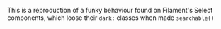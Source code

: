 This is a reproduction of a funky behaviour found on Filament's Select components, which loose their `dark:` classes when made `searchable()`
